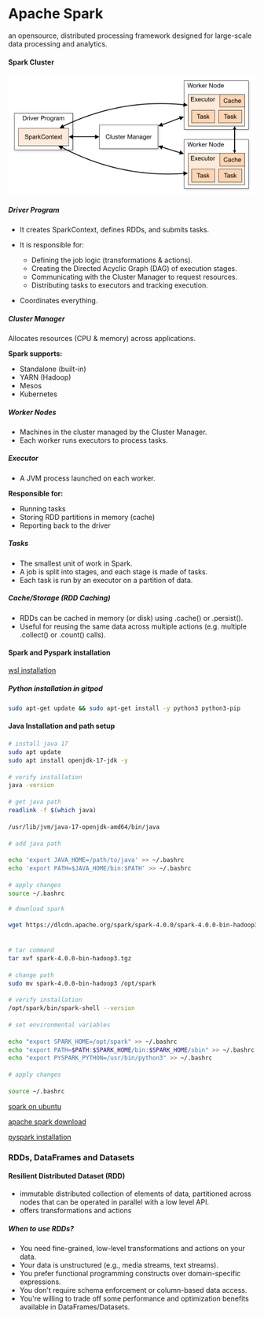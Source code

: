 # Apache Spark

an opensource, distributed processing framework designed for large-scale data processing and analytics.


#### Spark Cluster

![spark cluster](./images/spark-cluster-overview.png)


##### Driver Program

- It creates SparkContext, defines RDDs, and submits tasks.
- It is responsible for:

    - Defining the job logic (transformations & actions).
    - Creating the Directed Acyclic Graph (DAG) of execution stages.
    - Communicating with the Cluster Manager to request resources.
    - Distributing tasks to executors and tracking execution.

- Coordinates everything.

##### Cluster Manager

Allocates resources (CPU & memory) across applications.

**Spark supports:**

- Standalone (built-in)
- YARN (Hadoop)
- Mesos
- Kubernetes

##### Worker Nodes

- Machines in the cluster managed by the Cluster Manager.
- Each worker runs executors to process tasks.


##### Executor

- A JVM process launched on each worker.

**Responsible for:**

- Running tasks
- Storing RDD partitions in memory (cache)
- Reporting back to the driver


##### Tasks

- The smallest unit of work in Spark.
- A job is split into stages, and each stage is made of tasks.
- Each task is run by an executor on a partition of data.


##### Cache/Storage (RDD Caching)

- RDDs can be cached in memory (or disk) using .cache() or .persist().
- Useful for reusing the same data across multiple actions (e.g. multiple .collect() or .count() calls).

#### Spark and Pyspark installation

[wsl installation](https://learn.microsoft.com/en-us/windows/wsl/install)

##### Python installation in gitpod

```sh
sudo apt-get update && sudo apt-get install -y python3 python3-pip
```

#### Java Installation and path setup

```sh
# install java 17
sudo apt update
sudo apt install openjdk-17-jdk -y

# verify installation
java -version

# get java path
readlink -f $(which java)

/usr/lib/jvm/java-17-openjdk-amd64/bin/java

# add java path

echo 'export JAVA_HOME=/path/to/java' >> ~/.bashrc
echo 'export PATH=$JAVA_HOME/bin:$PATH' >> ~/.bashrc

# apply changes
source ~/.bashrc

```

```sh
# download spark

wget https://dlcdn.apache.org/spark/spark-4.0.0/spark-4.0.0-bin-hadoop3.tgz


# tar command
tar xvf spark-4.0.0-bin-hadoop3.tgz

# change path
sudo mv spark-4.0.0-bin-hadoop3 /opt/spark

# verify installation
/opt/spark/bin/spark-shell --version

# set environmental variables

echo "export SPARK_HOME=/opt/spark" >> ~/.bashrc
echo "export PATH=$PATH:$SPARK_HOME/bin:$SPARK_HOME/sbin" >> ~/.bashrc
echo "export PYSPARK_PYTHON=/usr/bin/python3" >> ~/.bashrc

# apply changes

source ~/.bashrc

```

[spark on ubuntu](https://phoenixnap.com/kb/install-spark-on-ubuntu)

[apache spark download](https://spark.apache.org/downloads.html)

[pyspark installation](https://spark.apache.org/docs/latest/api/python/getting_started/install.html)


### RDDs, DataFrames and Datasets

#### Resilient Distributed Dataset (RDD)

- immutable distributed collection of elements of data, partitioned across nodes that can be operated in parallel with a low level API.
- offers transformations and actions

##### When to use RDDs?


- You need fine-grained, low-level transformations and actions on your data.
- Your data is unstructured (e.g., media streams, text streams).
- You prefer functional programming constructs over domain-specific expressions.
- You don't require schema enforcement or column-based data access.
- You're willing to trade off some performance and optimization benefits available in DataFrames/Datasets.
